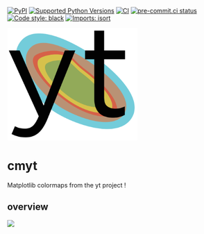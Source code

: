 


[![PyPI](https://img.shields.io/pypi/v/cmyt)](https://pypi.org/project/cmyt)
[![Supported Python Versions](https://img.shields.io/pypi/pyversions/cmyt)](https://pypi.org/project/cmyt/)
[![CI](https://github.com/yt-project/cmyt/actions/workflows/ci.yml/badge.svg)](https://github.com/yt-project/cmyt/actions/workflows/ci.yml)
[![pre-commit.ci status](https://results.pre-commit.ci/badge/github/yt-project/cmyt/main.svg)](https://results.pre-commit.ci/latest/github/yt-project/cmyt/main)
[![Code style: black](https://img.shields.io/badge/code%20style-black-000000.svg)](https://github.com/psf/black)
[![Imports: isort](https://img.shields.io/badge/%20imports-isort-%231674b1?style=flat&labelColor=ef8336)](https://pycqa.github.io/isort/)

<a href="http://yt-project.org"><img src="https://raw.githubusercontent.com/yt-project/yt/main/doc/source/_static/yt_logo.png" width="300"></a>

# cmyt

Matplotlib colormaps from the yt project !

## overview

<a href="https://github.com/cmyt/cmyt">
<img src="https://github.com/cmyt/cmyt/blob/main/overview.png" width="800"></a>
